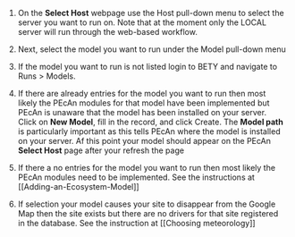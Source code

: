 1. On the **Select Host** webpage use the Host pull-down menu to select the server you want to run on. Note that at the moment only the LOCAL server will run through the web-based workflow.

2. Next, select the model you want to run under the Model pull-down menu

3. If the model you want to run is not listed login to BETY and navigate to Runs > Models.

4. If there are already entries for the model you want to run then most likely the PEcAn modules for that model have been implemented but PEcAn is unaware that the model has been installed on your server. Click on **New Model**, fill in the record, and click Create. The **Model path** is particularly important as this tells PEcAn where the model is installed on your server. Af this point your model should appear on the PEcAn **Select Host** page after your refresh the page

5. If there a no entries for the model you want to run then most likely the PEcAn modules need to be implemented. See the instructions at [[Adding-an-Ecosystem-Model]]

6. If selection your model causes your site to disappear from the Google Map then the site exists but there are no drivers for that site registered in the database. See the instruction at [[Choosing meteorology]]